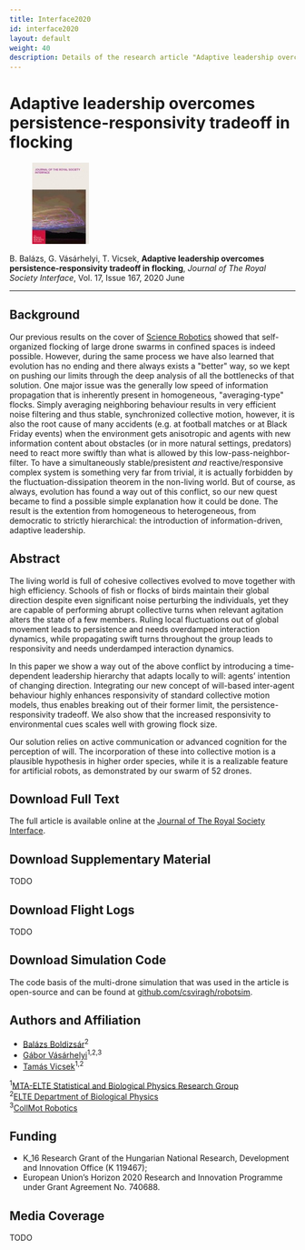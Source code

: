 ```yaml
---
title: Interface2020
id: interface2020
layout: default
weight: 40
description: Details of the research article "Adaptive leadership overcomes persistence-responsivity tradeoff in flocking", Royal Society Interface, 2020
---
```


# Adaptive leadership overcomes persistence-responsivity tradeoff in flocking

<figure class="float-left"><img src="assets/img/interface2020.jpg" alt="Interface 2020 June Cover" width="100" /></figure>

B. Balázs, G. Vásárhelyi, T. Vicsek, **Adaptive leadership overcomes persistence-responsivity tradeoff in flocking**, _Journal of The Royal Society Interface_, Vol. 17, Issue 167, 2020 June

---

## Background

Our previous results on the cover of [Science Robotics](scirob2018.md) showed that self-organized flocking of large drone swarms in confined spaces is indeed possible. However, during the same process we have also learned that evolution has no ending and there always exists a "better" way, so we kept on pushing our limits through the deep analysis of all the bottlenecks of that solution. One major issue was the generally low speed of information propagation that is inherently present in homogeneous, "averaging-type" flocks. Simply averaging neighboring behaviour results in very efficient noise filtering and thus stable, synchronized collective motion, however, it is also the root cause of many accidents (e.g. at football matches or at Black Friday events) when the environment gets anisotropic and agents with new information content about obstacles (or in more natural settings, predators) need to react more swiftly than what is allowed by this low-pass-neighbor-filter. To have a simultaneously stable/presistent *and* reactive/responsive complex system is something very far from trivial, it is actually forbidden by the fluctuation-dissipation theorem in the non-living world. But of course, as always, evolution has found a way out of this conflict, so our new quest became to find a possible simple explanation how it could be done. The result is the extention from homogeneous to heterogeneous, from democratic to strictly hierarchical: the introduction of information-driven, adaptive leadership.

## Abstract

The living world is full of cohesive collectives evolved to move together with high efficiency. Schools of fish or flocks of birds maintain their global direction despite even significant noise perturbing the individuals, yet they are capable of performing abrupt collective turns when relevant agitation alters the state of a few members. 
Ruling local fluctuations out of global movement leads to persistence and needs overdamped interaction dynamics, while propagating swift turns throughout the group leads to responsivity and needs underdamped interaction dynamics.

In this paper we show a way out of the above conflict by introducing a time-dependent leadership hierarchy that adapts locally to will: agents’ intention of changing direction. 
Integrating our new concept of will-based inter-agent behaviour highly enhances responsivity of standard collective motion models, thus enables breaking out of their former limit, the persistence-responsivity tradeoff. 
We also show that the increased responsivity to environmental cues scales well with growing flock size.

Our solution relies on active communication or advanced cognition for the perception of will. 
The incorporation of these into collective motion is a plausible hypothesis in higher order species, while it is a realizable feature for artificial robots, as demonstrated by our swarm of 52 drones.

## Download Full Text

The full article is available online at the [Journal of The Royal Society Interface](https://royalsocietypublishing.org/toc/rsif/2020/17/167).


## Download Supplementary Material

TODO


## Download Flight Logs

TODO


## Download Simulation Code

The code basis of the multi-drone simulation that was used in the article is open-source and can be found at [github.com/csviragh/robotsim](https://github.com/csviragh/robotsim).


## Authors and Affiliation

* [Balázs Boldizsár]()<sup>2
* [Gábor Vásárhelyi](http://hal.elte.hu/~vasarhelyi/)<sup>1,2,3</sup>
* [Tamás Vicsek](http://hal.elte.hu/~vicsek/)<sup>1,2</sup>

<sup>1</sup>[MTA-ELTE Statistical and Biological Physics Research Group](http://hal.elte.hu/)<br/>
<sup>2</sup>[ELTE Department of Biological Physics](https://fizika.elte.hu/en/index.php?page=tanszek&tid=5)<br/>
<sup>3</sup>[CollMot Robotics](https://collmot.com/)<br/>


## Funding

* K_16 Research Grant of the Hungarian National Research, Development and Innovation Office (K 119467);
* European Union’s Horizon 2020 Research and Innovation Programme under Grant Agreement No. 740688.

## Media Coverage

TODO
